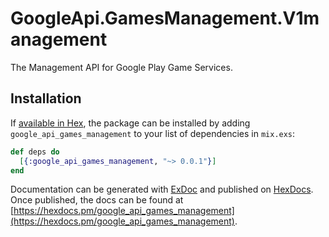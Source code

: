 # GoogleApi.GamesManagement.V1management

The Management API for Google Play Game Services.

## Installation

If [available in Hex](https://hex.pm/docs/publish), the package can be installed
by adding `google_api_games_management` to your list of dependencies in `mix.exs`:

```elixir
def deps do
  [{:google_api_games_management, "~> 0.0.1"}]
end
```

Documentation can be generated with [ExDoc](https://github.com/elixir-lang/ex_doc)
and published on [HexDocs](https://hexdocs.pm). Once published, the docs can
be found at [https://hexdocs.pm/google_api_games_management](https://hexdocs.pm/google_api_games_management).
